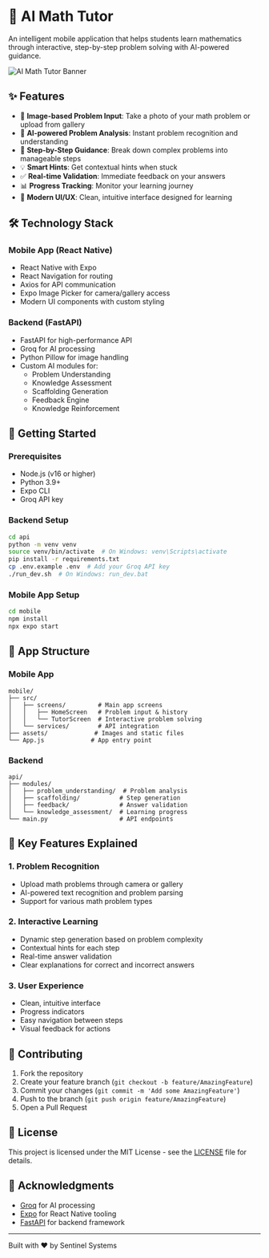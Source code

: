 # 📱 AI Math Tutor

An intelligent mobile application that helps students learn mathematics through interactive, step-by-step problem solving with AI-powered guidance.

![AI Math Tutor Banner](mobile/assets/banner.png)

## ✨ Features

- 📸 **Image-based Problem Input**: Take a photo of your math problem or upload from gallery
- 🤖 **AI-powered Problem Analysis**: Instant problem recognition and understanding
- 🎯 **Step-by-Step Guidance**: Break down complex problems into manageable steps
- 💡 **Smart Hints**: Get contextual hints when stuck
- ✅ **Real-time Validation**: Immediate feedback on your answers
- 📊 **Progress Tracking**: Monitor your learning journey
- 🎨 **Modern UI/UX**: Clean, intuitive interface designed for learning

## 🛠️ Technology Stack

### Mobile App (React Native)
- React Native with Expo
- React Navigation for routing
- Axios for API communication
- Expo Image Picker for camera/gallery access
- Modern UI components with custom styling

### Backend (FastAPI)
- FastAPI for high-performance API
- Groq for AI processing
- Python Pillow for image handling
- Custom AI modules for:
  - Problem Understanding
  - Knowledge Assessment
  - Scaffolding Generation
  - Feedback Engine
  - Knowledge Reinforcement

## 🚀 Getting Started

### Prerequisites
- Node.js (v16 or higher)
- Python 3.9+
- Expo CLI
- Groq API key

### Backend Setup
```bash
cd api
python -m venv venv
source venv/bin/activate  # On Windows: venv\Scripts\activate
pip install -r requirements.txt
cp .env.example .env  # Add your Groq API key
./run_dev.sh  # On Windows: run_dev.bat
```

### Mobile App Setup
```bash
cd mobile
npm install
npx expo start
```

## 📱 App Structure

### Mobile App
```
mobile/
├── src/
│   ├── screens/         # Main app screens
│   │   ├── HomeScreen   # Problem input & history
│   │   └── TutorScreen  # Interactive problem solving
│   └── services/        # API integration
├── assets/             # Images and static files
└── App.js             # App entry point
```

### Backend
```
api/
├── modules/
│   ├── problem_understanding/  # Problem analysis
│   ├── scaffolding/           # Step generation
│   ├── feedback/              # Answer validation
│   └── knowledge_assessment/  # Learning progress
└── main.py                    # API endpoints
```

## 🎯 Key Features Explained

### 1. Problem Recognition
- Upload math problems through camera or gallery
- AI-powered text recognition and problem parsing
- Support for various math problem types

### 2. Interactive Learning
- Dynamic step generation based on problem complexity
- Contextual hints for each step
- Real-time answer validation
- Clear explanations for correct and incorrect answers

### 3. User Experience
- Clean, intuitive interface
- Progress indicators
- Easy navigation between steps
- Visual feedback for actions

## 🤝 Contributing

1. Fork the repository
2. Create your feature branch (`git checkout -b feature/AmazingFeature`)
3. Commit your changes (`git commit -m 'Add some AmazingFeature'`)
4. Push to the branch (`git push origin feature/AmazingFeature`)
5. Open a Pull Request

## 📄 License

This project is licensed under the MIT License - see the [LICENSE](LICENSE) file for details.

## 🙏 Acknowledgments

- [Groq](https://groq.com/) for AI processing
- [Expo](https://expo.dev/) for React Native tooling
- [FastAPI](https://fastapi.tiangolo.com/) for backend framework

---
Built with ❤️ by Sentinel Systems
